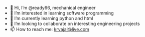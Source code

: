 - 👋 Hi, I’m @ready66, mechanical engineer
- 👀 I’m interested in learning software programming
- 🌱 I’m currently learning python and html
- 💞️ I’m looking to collaborate on interesting engineering projects
- 📫 How to reach me: krvajal@live.com

<!---
ready66/ready66 is a ✨ special ✨ repository because its `README.md` (this file) appears on your GitHub profile.
You can click the Preview link to take a look at your changes.
--->
